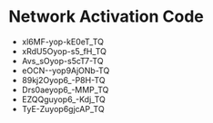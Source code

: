 # Network Activation Code
* xl6MF-yop-kE0eT_TQ
* xRdU5Oyop-s5_fH_TQ
* Avs_sOyop-s5cT7-TQ
* eOCN--yop9AjONb-TQ
* 89kj2Oyop6_-P8H-TQ
* Drs0aeyop6_-MMP_TQ
* EZQQguyop6_-Kdj_TQ
* TyE-Zuyop6gjcAP_TQ